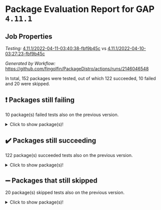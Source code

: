 # Package Evaluation Report for GAP `4.11.1`

## Job Properties

*Testing:* [4.11.1/2022-04-11-03:40:38-fbf9b45c](https://github.com/fingolfin/PackageDistro/blob/data/reports/4.11.1/2022-04-11-03:40:38-fbf9b45c) vs [4.11.1/2022-04-10-03:27:23-fbf9b45c](https://github.com/fingolfin/PackageDistro/blob/data/reports/4.11.1/2022-04-10-03:27:23-fbf9b45c)

*Generated by Workflow:* https://github.com/fingolfin/PackageDistro/actions/runs/2146046548

In total, 152 packages were tested, out of which 122 succeeded, 10 failed and 20 were skipped.

## :exclamation: Packages still failing

10 package(s) failed tests also on the previous version.<details> <summary>Click to show package(s)!</summary>

- fining 1.4.1 [(failure)](https://github.com/fingolfin/PackageDistro/runs/5965729688?check_suite_focus=true)<br>
- francy 1.2.4 [(failure)](https://github.com/fingolfin/PackageDistro/runs/5965729841?check_suite_focus=true)<br>
- hap 1.38 [(failure)](https://github.com/fingolfin/PackageDistro/runs/5965730273?check_suite_focus=true)<br>
- normalizinterface 1.3.2 [(failure)](https://github.com/fingolfin/PackageDistro/runs/5965731755?check_suite_focus=true)<br>
- packagemanager 1.2 [(failure)](https://github.com/fingolfin/PackageDistro/runs/5965731978?check_suite_focus=true)<br>
- recog 1.3.2 [(failure)](https://github.com/fingolfin/PackageDistro/runs/5965732591?check_suite_focus=true)<br>
- semigroups 4.0.0 [(failure)](https://github.com/fingolfin/PackageDistro/runs/5965732778?check_suite_focus=true)<br>
- transgrp 3.6.1 [(failure)](https://github.com/fingolfin/PackageDistro/runs/5965733183?check_suite_focus=true)<br>
- unitlib 4.0.0 [(failure)](https://github.com/fingolfin/PackageDistro/runs/5965733281?check_suite_focus=true)<br>
- yangbaxter 0.9.0 [(failure)](https://github.com/fingolfin/PackageDistro/runs/5965733477?check_suite_focus=true)<br>
</details>

## :heavy_check_mark: Packages still succeeding

122 package(s) succeeded tests also on the previous version.<details> <summary>Click to show package(s)!</summary>

- ace 5.4 [(success)](https://github.com/fingolfin/PackageDistro/runs/5965728546?check_suite_focus=true)<br>
- aclib 1.3.2 [(success)](https://github.com/fingolfin/PackageDistro/runs/5965728589?check_suite_focus=true)<br>
- agt 0.2 [(success)](https://github.com/fingolfin/PackageDistro/runs/5965728622?check_suite_focus=true)<br>
- alnuth 3.2.1 [(success)](https://github.com/fingolfin/PackageDistro/runs/5965728655?check_suite_focus=true)<br>
- anupq 3.2.6 [(success)](https://github.com/fingolfin/PackageDistro/runs/5965728685?check_suite_focus=true)<br>
- atlasrep 2.1.2 [(success)](https://github.com/fingolfin/PackageDistro/runs/5965728713?check_suite_focus=true)<br>
- autodoc 2022.03.10 [(success)](https://github.com/fingolfin/PackageDistro/runs/5965728743?check_suite_focus=true)<br>
- automata 1.15 [(success)](https://github.com/fingolfin/PackageDistro/runs/5965728777?check_suite_focus=true)<br>
- automgrp 1.3.2 [(success)](https://github.com/fingolfin/PackageDistro/runs/5965728817?check_suite_focus=true)<br>
- autpgrp 1.10.2 [(success)](https://github.com/fingolfin/PackageDistro/runs/5965728851?check_suite_focus=true)<br>
- cap 2022.04-01 [(success)](https://github.com/fingolfin/PackageDistro/runs/5965728874?check_suite_focus=true)<br>
- caratinterface 2.3.3 [(success)](https://github.com/fingolfin/PackageDistro/runs/5965728909?check_suite_focus=true)<br>
- cddinterface 2020.06.24 [(success)](https://github.com/fingolfin/PackageDistro/runs/5965728930?check_suite_focus=true)<br>
- circle 1.6.4 [(success)](https://github.com/fingolfin/PackageDistro/runs/5965728967?check_suite_focus=true)<br>
- cohomolo 1.6.10 [(success)](https://github.com/fingolfin/PackageDistro/runs/5965728990?check_suite_focus=true)<br>
- congruence 1.2.3 [(success)](https://github.com/fingolfin/PackageDistro/runs/5965729016?check_suite_focus=true)<br>
- corelg 1.56 [(success)](https://github.com/fingolfin/PackageDistro/runs/5965729044?check_suite_focus=true)<br>
- crime 1.6 [(success)](https://github.com/fingolfin/PackageDistro/runs/5965729063?check_suite_focus=true)<br>
- crisp 1.4.5 [(success)](https://github.com/fingolfin/PackageDistro/runs/5965729110?check_suite_focus=true)<br>
- crypting 0.10 [(success)](https://github.com/fingolfin/PackageDistro/runs/5965729142?check_suite_focus=true)<br>
- cryst 4.1.24 [(success)](https://github.com/fingolfin/PackageDistro/runs/5965729165?check_suite_focus=true)<br>
- crystcat 1.1.9 [(success)](https://github.com/fingolfin/PackageDistro/runs/5965729199?check_suite_focus=true)<br>
- ctbllib 1.3.3 [(success)](https://github.com/fingolfin/PackageDistro/runs/5965729254?check_suite_focus=true)<br>
- cubefree 1.19 [(success)](https://github.com/fingolfin/PackageDistro/runs/5965729279?check_suite_focus=true)<br>
- curlinterface 2.2.2 [(success)](https://github.com/fingolfin/PackageDistro/runs/5965729314?check_suite_focus=true)<br>
- cvec 2.7.5 [(success)](https://github.com/fingolfin/PackageDistro/runs/5965729349?check_suite_focus=true)<br>
- datastructures 0.2.7 [(success)](https://github.com/fingolfin/PackageDistro/runs/5965729394?check_suite_focus=true)<br>
- deepthought 1.0.5 [(success)](https://github.com/fingolfin/PackageDistro/runs/5965729427?check_suite_focus=true)<br>
- design 1.7 [(success)](https://github.com/fingolfin/PackageDistro/runs/5965729456?check_suite_focus=true)<br>
- difsets 2.3.1 [(success)](https://github.com/fingolfin/PackageDistro/runs/5965729488?check_suite_focus=true)<br>
- digraphs 1.5.2 [(success)](https://github.com/fingolfin/PackageDistro/runs/5965729515?check_suite_focus=true)<br>
- edim 1.3.5 [(success)](https://github.com/fingolfin/PackageDistro/runs/5965729540?check_suite_focus=true)<br>
- example 4.3.0 [(success)](https://github.com/fingolfin/PackageDistro/runs/5965729567?check_suite_focus=true)<br>
- factint 1.6.3 [(success)](https://github.com/fingolfin/PackageDistro/runs/5965729602?check_suite_focus=true)<br>
- ferret 1.0.7 [(success)](https://github.com/fingolfin/PackageDistro/runs/5965729639?check_suite_focus=true)<br>
- fga 1.4.0 [(success)](https://github.com/fingolfin/PackageDistro/runs/5965729664?check_suite_focus=true)<br>
- float 1.0.3 [(success)](https://github.com/fingolfin/PackageDistro/runs/5965729715?check_suite_focus=true)<br>
- format 1.4.3 [(success)](https://github.com/fingolfin/PackageDistro/runs/5965729738?check_suite_focus=true)<br>
- forms 1.2.7 [(success)](https://github.com/fingolfin/PackageDistro/runs/5965729764?check_suite_focus=true)<br>
- fplsa 1.2.5 [(success)](https://github.com/fingolfin/PackageDistro/runs/5965729781?check_suite_focus=true)<br>
- fr 2.4.8 [(success)](https://github.com/fingolfin/PackageDistro/runs/5965729811?check_suite_focus=true)<br>
- fwtree 1.3 [(success)](https://github.com/fingolfin/PackageDistro/runs/5965729874?check_suite_focus=true)<br>
- gbnp 1.0.5 [(success)](https://github.com/fingolfin/PackageDistro/runs/5965729907?check_suite_focus=true)<br>
- generalizedmorphismsforcap 2022.03-03 [(success)](https://github.com/fingolfin/PackageDistro/runs/5965729942?check_suite_focus=true)<br>
- genss 1.6.6 [(success)](https://github.com/fingolfin/PackageDistro/runs/5965729985?check_suite_focus=true)<br>
- gradedringforhomalg 2022.03-01 [(success)](https://github.com/fingolfin/PackageDistro/runs/5965730025?check_suite_focus=true)<br>
- grape 4.8.5 [(success)](https://github.com/fingolfin/PackageDistro/runs/5965730053?check_suite_focus=true)<br>
- groupoids 1.69 [(success)](https://github.com/fingolfin/PackageDistro/runs/5965730099?check_suite_focus=true)<br>
- grpconst 2.6.2 [(success)](https://github.com/fingolfin/PackageDistro/runs/5965730148?check_suite_focus=true)<br>
- guarana 0.96.3 [(success)](https://github.com/fingolfin/PackageDistro/runs/5965730190?check_suite_focus=true)<br>
- guava 3.15 [(success)](https://github.com/fingolfin/PackageDistro/runs/5965730230?check_suite_focus=true)<br>
- hapcryst 0.1.14 [(success)](https://github.com/fingolfin/PackageDistro/runs/5965730336?check_suite_focus=true)<br>
- hecke 1.5.3 [(success)](https://github.com/fingolfin/PackageDistro/runs/5965730384?check_suite_focus=true)<br>
- help 3.5 [(success)](https://github.com/fingolfin/PackageDistro/runs/5965730420?check_suite_focus=true)<br>
- idrel 2.43 [(success)](https://github.com/fingolfin/PackageDistro/runs/5965730476?check_suite_focus=true)<br>
- images 1.3.1 [(success)](https://github.com/fingolfin/PackageDistro/runs/5965730538?check_suite_focus=true)<br>
- intpic 0.2.4 [(success)](https://github.com/fingolfin/PackageDistro/runs/5965730603?check_suite_focus=true)<br>
- io 4.7.2 [(success)](https://github.com/fingolfin/PackageDistro/runs/5965730655?check_suite_focus=true)<br>
- irredsol 1.4.3 [(success)](https://github.com/fingolfin/PackageDistro/runs/5965730720?check_suite_focus=true)<br>
- json 2.1.0 [(success)](https://github.com/fingolfin/PackageDistro/runs/5965730783?check_suite_focus=true)<br>
- jupyterkernel 1.4.1 [(success)](https://github.com/fingolfin/PackageDistro/runs/5965730850?check_suite_focus=true)<br>
- jupyterviz 1.5.1 [(success)](https://github.com/fingolfin/PackageDistro/runs/5965730912?check_suite_focus=true)<br>
- kan 1.34 [(success)](https://github.com/fingolfin/PackageDistro/runs/5965730962?check_suite_focus=true)<br>
- kbmag 1.5.9 [(success)](https://github.com/fingolfin/PackageDistro/runs/5965731019?check_suite_focus=true)<br>
- laguna 3.9.4 [(success)](https://github.com/fingolfin/PackageDistro/runs/5965731063?check_suite_focus=true)<br>
- liealgdb 2.2.1 [(success)](https://github.com/fingolfin/PackageDistro/runs/5965731105?check_suite_focus=true)<br>
- liepring 1.9.2 [(success)](https://github.com/fingolfin/PackageDistro/runs/5965731150?check_suite_focus=true)<br>
- liering 2.4.2 [(success)](https://github.com/fingolfin/PackageDistro/runs/5965731177?check_suite_focus=true)<br>
- linearalgebraforcap 2022.04-01 [(success)](https://github.com/fingolfin/PackageDistro/runs/5965731204?check_suite_focus=true)<br>
- loops 3.4.1 [(success)](https://github.com/fingolfin/PackageDistro/runs/5965731245?check_suite_focus=true)<br>
- lpres 1.0.3 [(success)](https://github.com/fingolfin/PackageDistro/runs/5965731292?check_suite_focus=true)<br>
- majoranaalgebras 1.4 [(success)](https://github.com/fingolfin/PackageDistro/runs/5965731337?check_suite_focus=true)<br>
- mapclass 1.4.5 [(success)](https://github.com/fingolfin/PackageDistro/runs/5965731385?check_suite_focus=true)<br>
- matgrp 0.64 [(success)](https://github.com/fingolfin/PackageDistro/runs/5965731421?check_suite_focus=true)<br>
- modisom 2.5.1 [(success)](https://github.com/fingolfin/PackageDistro/runs/5965731467?check_suite_focus=true)<br>
- modulepresentationsforcap 2022.03-02 [(success)](https://github.com/fingolfin/PackageDistro/runs/5965731517?check_suite_focus=true)<br>
- monoidalcategories 2022.03-02 [(success)](https://github.com/fingolfin/PackageDistro/runs/5965731561?check_suite_focus=true)<br>
- nconvex 2020.11-04 [(success)](https://github.com/fingolfin/PackageDistro/runs/5965731610?check_suite_focus=true)<br>
- nilmat 1.4.1 [(success)](https://github.com/fingolfin/PackageDistro/runs/5965731661?check_suite_focus=true)<br>
- nock 1.5 [(success)](https://github.com/fingolfin/PackageDistro/runs/5965731698?check_suite_focus=true)<br>
- nq 2.5.8 [(success)](https://github.com/fingolfin/PackageDistro/runs/5965731799?check_suite_focus=true)<br>
- numericalsgps 1.3.0 [(success)](https://github.com/fingolfin/PackageDistro/runs/5965731846?check_suite_focus=true)<br>
- openmath 11.5.0 [(success)](https://github.com/fingolfin/PackageDistro/runs/5965731882?check_suite_focus=true)<br>
- orb 4.8.4 [(success)](https://github.com/fingolfin/PackageDistro/runs/5965731931?check_suite_focus=true)<br>
- patternclass 2.4.2 [(success)](https://github.com/fingolfin/PackageDistro/runs/5965732040?check_suite_focus=true)<br>
- permut 2.0.4 [(success)](https://github.com/fingolfin/PackageDistro/runs/5965732109?check_suite_focus=true)<br>
- polenta 1.3.10 [(success)](https://github.com/fingolfin/PackageDistro/runs/5965732181?check_suite_focus=true)<br>
- polymaking 0.8.6 [(success)](https://github.com/fingolfin/PackageDistro/runs/5965732245?check_suite_focus=true)<br>
- primgrp 3.4.1 [(success)](https://github.com/fingolfin/PackageDistro/runs/5965732306?check_suite_focus=true)<br>
- profiling 2.5.0 [(success)](https://github.com/fingolfin/PackageDistro/runs/5965732354?check_suite_focus=true)<br>
- qpa 1.33 [(success)](https://github.com/fingolfin/PackageDistro/runs/5965732394?check_suite_focus=true)<br>
- quagroup 1.8.3 [(success)](https://github.com/fingolfin/PackageDistro/runs/5965732431?check_suite_focus=true)<br>
- radiroot 2.9 [(success)](https://github.com/fingolfin/PackageDistro/runs/5965732472?check_suite_focus=true)<br>
- rcwa 4.6.4 [(success)](https://github.com/fingolfin/PackageDistro/runs/5965732502?check_suite_focus=true)<br>
- rds 1.8 [(success)](https://github.com/fingolfin/PackageDistro/runs/5965732545?check_suite_focus=true)<br>
- repndecomp 1.2.1 [(success)](https://github.com/fingolfin/PackageDistro/runs/5965732623?check_suite_focus=true)<br>
- repsn 3.1.0 [(success)](https://github.com/fingolfin/PackageDistro/runs/5965732670?check_suite_focus=true)<br>
- resclasses 4.7.2 [(success)](https://github.com/fingolfin/PackageDistro/runs/5965732712?check_suite_focus=true)<br>
- scscp 2.3.1 [(success)](https://github.com/fingolfin/PackageDistro/runs/5965732742?check_suite_focus=true)<br>
- sglppow 2.2 [(success)](https://github.com/fingolfin/PackageDistro/runs/5965732810?check_suite_focus=true)<br>
- sgpviz 0.999.5 [(success)](https://github.com/fingolfin/PackageDistro/runs/5965732846?check_suite_focus=true)<br>
- simpcomp 2.1.14 [(success)](https://github.com/fingolfin/PackageDistro/runs/5965732875?check_suite_focus=true)<br>
- singular 2020.12.18 [(success)](https://github.com/fingolfin/PackageDistro/runs/5965732900?check_suite_focus=true)<br>
- sla 1.5.3 [(success)](https://github.com/fingolfin/PackageDistro/runs/5965732918?check_suite_focus=true)<br>
- smallgrp 1.5 [(success)](https://github.com/fingolfin/PackageDistro/runs/5965732944?check_suite_focus=true)<br>
- smallsemi 0.6.13 [(success)](https://github.com/fingolfin/PackageDistro/runs/5965732965?check_suite_focus=true)<br>
- sonata 2.9.3 [(success)](https://github.com/fingolfin/PackageDistro/runs/5965732983?check_suite_focus=true)<br>
- sophus 1.25 [(success)](https://github.com/fingolfin/PackageDistro/runs/5965733004?check_suite_focus=true)<br>
- spinsym 1.5.2 [(success)](https://github.com/fingolfin/PackageDistro/runs/5965733039?check_suite_focus=true)<br>
- symbcompcc 1.3.2 [(success)](https://github.com/fingolfin/PackageDistro/runs/5965733062?check_suite_focus=true)<br>
- thelma 1.3 [(success)](https://github.com/fingolfin/PackageDistro/runs/5965733081?check_suite_focus=true)<br>
- tomlib 1.2.9 [(success)](https://github.com/fingolfin/PackageDistro/runs/5965733127?check_suite_focus=true)<br>
- toric 1.9.5 [(success)](https://github.com/fingolfin/PackageDistro/runs/5965733158?check_suite_focus=true)<br>
- ugaly 4.0.2 [(success)](https://github.com/fingolfin/PackageDistro/runs/5965733211?check_suite_focus=true)<br>
- unipot 1.5 [(success)](https://github.com/fingolfin/PackageDistro/runs/5965733242?check_suite_focus=true)<br>
- utils 0.72 [(success)](https://github.com/fingolfin/PackageDistro/runs/5965733306?check_suite_focus=true)<br>
- uuid 0.7 [(success)](https://github.com/fingolfin/PackageDistro/runs/5965733335?check_suite_focus=true)<br>
- walrus 0.9991 [(success)](https://github.com/fingolfin/PackageDistro/runs/5965733362?check_suite_focus=true)<br>
- wedderga 4.10.1 [(success)](https://github.com/fingolfin/PackageDistro/runs/5965733381?check_suite_focus=true)<br>
- xmod 2.86 [(success)](https://github.com/fingolfin/PackageDistro/runs/5965733408?check_suite_focus=true)<br>
- xmodalg 1.18 [(success)](https://github.com/fingolfin/PackageDistro/runs/5965733441?check_suite_focus=true)<br>
- zeromqinterface 0.13 [(success)](https://github.com/fingolfin/PackageDistro/runs/5965733516?check_suite_focus=true)<br>
</details>

## :heavy_minus_sign: Packages that still skipped

20 package(s) skipped tests also on the previous version.<details> <summary>Click to show package(s)!</summary>

- 4ti2interface 2022.03-01 [(skipped)](https://github.com/fingolfin/PackageDistro/runs/5965679284?check_suite_focus=true)<br>
- browse 1.8.14 [(skipped)](https://github.com/fingolfin/PackageDistro/runs/5965679284?check_suite_focus=true)<br>
- examplesforhomalg 2022.03-01 [(skipped)](https://github.com/fingolfin/PackageDistro/runs/5965679284?check_suite_focus=true)<br>
- gapdoc 1.6.5 [(skipped)](https://github.com/fingolfin/PackageDistro/runs/5965679284?check_suite_focus=true)<br>
- gauss 2022.03-01 [(skipped)](https://github.com/fingolfin/PackageDistro/runs/5965679284?check_suite_focus=true)<br>
- gaussforhomalg 2022.03-01 [(skipped)](https://github.com/fingolfin/PackageDistro/runs/5965679284?check_suite_focus=true)<br>
- gradedmodules 2022.03-01 [(skipped)](https://github.com/fingolfin/PackageDistro/runs/5965679284?check_suite_focus=true)<br>
- homalg 2022.03-01 [(skipped)](https://github.com/fingolfin/PackageDistro/runs/5965679284?check_suite_focus=true)<br>
- homalgtocas 2022.03-01 [(skipped)](https://github.com/fingolfin/PackageDistro/runs/5965679284?check_suite_focus=true)<br>
- io_forhomalg 2022.03-01 [(skipped)](https://github.com/fingolfin/PackageDistro/runs/5965679284?check_suite_focus=true)<br>
- itc 1.5.1 [(skipped)](https://github.com/fingolfin/PackageDistro/runs/5965679284?check_suite_focus=true)<br>
- localizeringforhomalg 2022.03-01 [(skipped)](https://github.com/fingolfin/PackageDistro/runs/5965679284?check_suite_focus=true)<br>
- matricesforhomalg 2022.03-02 [(skipped)](https://github.com/fingolfin/PackageDistro/runs/5965679284?check_suite_focus=true)<br>
- modules 2022.03-01 [(skipped)](https://github.com/fingolfin/PackageDistro/runs/5965679284?check_suite_focus=true)<br>
- polycyclic 2.16 [(skipped)](https://github.com/fingolfin/PackageDistro/runs/5965679284?check_suite_focus=true)<br>
- ringsforhomalg 2022.03-01 [(skipped)](https://github.com/fingolfin/PackageDistro/runs/5965679284?check_suite_focus=true)<br>
- sco 2022.03-01 [(skipped)](https://github.com/fingolfin/PackageDistro/runs/5965679284?check_suite_focus=true)<br>
- toolsforhomalg 2022.04-01 [(skipped)](https://github.com/fingolfin/PackageDistro/runs/5965679284?check_suite_focus=true)<br>
- toricvarieties 2022.03.23 [(skipped)](https://github.com/fingolfin/PackageDistro/runs/5965679284?check_suite_focus=true)<br>
- xgap 4.31 [(skipped)](https://github.com/fingolfin/PackageDistro/runs/5965679284?check_suite_focus=true)<br>
</details>

